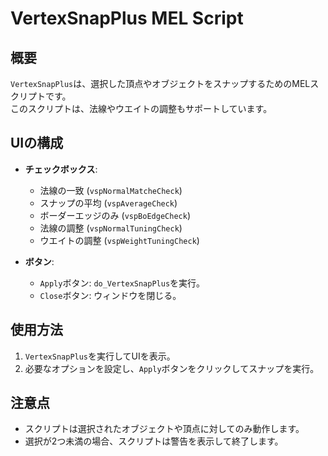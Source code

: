 # VertexSnapPlus MEL Script

## 概要

`VertexSnapPlus`は、選択した頂点やオブジェクトをスナップするためのMELスクリプトです。  
このスクリプトは、法線やウエイトの調整もサポートしています。


## UIの構成

- **チェックボックス**:
  - 法線の一致 (`vspNormalMatcheCheck`)
  - スナップの平均 (`vspAverageCheck`)
  - ボーダーエッジのみ (`vspBoEdgeCheck`)
  - 法線の調整 (`vspNormalTuningCheck`)
  - ウエイトの調整 (`vspWeightTuningCheck`)

- **ボタン**:
  - `Apply`ボタン: `do_VertexSnapPlus`を実行。
  - `Close`ボタン: ウィンドウを閉じる。

## 使用方法

1. `VertexSnapPlus`を実行してUIを表示。
2. 必要なオプションを設定し、`Apply`ボタンをクリックしてスナップを実行。

## 注意点

- スクリプトは選択されたオブジェクトや頂点に対してのみ動作します。
- 選択が2つ未満の場合、スクリプトは警告を表示して終了します。
